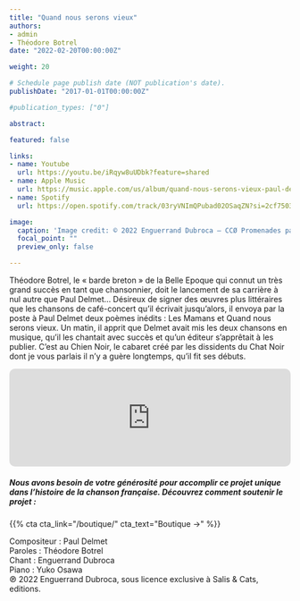 ```yaml
---
title: "Quand nous serons vieux"
authors:
- admin
- Théodore Botrel
date: "2022-02-20T00:00:00Z"

weight: 20

# Schedule page publish date (NOT publication's date).
publishDate: "2017-01-01T00:00:00Z"

#publication_types: ["0"]

abstract: 

featured: false

links:
- name: Youtube
  url: https://youtu.be/iRqyw8uUDbk?feature=shared
- name: Apple Music
  url: https://music.apple.com/us/album/quand-nous-serons-vieux-paul-delmet-complete-songs/1606737985?i=1606738430
- name: Spotify
  url: https://open.spotify.com/track/03ryVNImQPubad02OSaqZN?si=2cf7503cb9b14edb

image:
  caption: 'Image credit: © 2022 Enguerrand Dubroca – CCØ Promenades parisiennes, par Eugène Atget aux éditions V.P. – Paris Collections / Musée Carnavalet'
  focal_point: ""
  preview_only: false

---
```


Théodore Botrel, le « barde breton » de la Belle Epoque qui connut un très grand succès en tant que chansonnier, doit le lancement de sa carrière à nul autre que Paul Delmet… Désireux de signer des œuvres plus littéraires que les chansons de café-concert qu’il écrivait jusqu’alors, il envoya par la poste à Paul Delmet deux poèmes inédits : Les Mamans et Quand nous serons vieux. Un matin, il apprit que Delmet avait mis les deux chansons en musique, qu’il les chantait avec succès et qu’un éditeur s’apprêtait à les publier. C’est au Chien Noir, le cabaret créé par les dissidents du Chat Noir dont je vous parlais il n’y a guère longtemps, qu’il fit ses débuts.


<iframe allow="autoplay *; encrypted-media *; fullscreen *; clipboard-write" frameborder="0" height="175" style="width:100%;max-width:720px;overflow:hidden;border-radius:10px;" sandbox="allow-forms allow-popups allow-same-origin allow-scripts allow-storage-access-by-user-activation allow-top-navigation-by-user-activation" src="https://embed.music.apple.com/us/album/quand-nous-serons-vieux-paul-delmet-complete-songs/1606737985?i=1606738430"></iframe>

##### Nous avons besoin de votre générosité pour accomplir ce projet unique dans l’histoire de la chanson française. Découvrez comment soutenir le projet :
{{% cta cta_link="/boutique/" cta_text="Boutique →" %}}

<p>Compositeur : Paul Delmet <br>
Paroles : Théodore Botrel<br>
Chant : Enguerrand Dubroca<br>
Piano : Yuko Osawa<br>
℗ 2022 Enguerrand Dubroca, sous licence exclusive à Salis & Cats, editions.</p>


